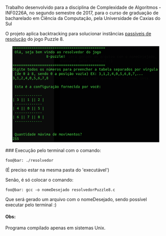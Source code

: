 
Trabalho desenvolvido para a disciplina de Complexidade de Algoritmos - INF0226A, no segundo semestre de 2017, para o curso de graduação de bacharelado em Ciência da Computação, pela Universidade de Caxias do Sul

O projeto aplica backtracking para solucionar instâncias [passíveis de resolução](https://www.geeksforgeeks.org/check-instance-8-puzzle-solvable/) do jogo Puzzle 8.
<p align="center">
  <img width="460" height="300" src="/artefatos/tela-do-programa.png" alt="Tela principal do resolvedor de puzzle 8 através de backtracking">
</p>
### Execução pelo terminal com o comando: 

```console
foo@bar: ./resolvedor
```

(É preciso estar na mesma pasta do 'executável')

Senão, é só colocar o comando:
```console
foo@bar: gcc -o nomeDesejado resolvedorPuzzle8.c
```

Que será gerado um arquivo com o nomeDesejado, sendo possível executar pelo terminal :)


#### Obs:
Programa compilado apenas em sistemas Unix.
